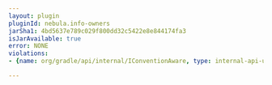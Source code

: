 ```yaml
---
layout: plugin
pluginId: nebula.info-owners
jarSha1: 4bd5637e789c029f800dd32c5422e8e844174fa3
isJarAvailable: true
error: NONE
violations:
- {name: org/gradle/api/internal/IConventionAware, type: internal-api-usage}

---
```

